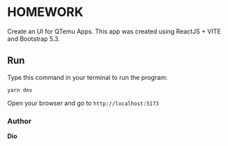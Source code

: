 # HOMEWORK

Create an UI for QTemu Apps. This app was created using ReactJS + VITE and Bootstrap 5.3.

## Run

Type this command in your terminal to run the program:

```
yarn dev
```

Open your browser and go to `http://localhost:5173`

### Author

**Dio**
